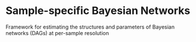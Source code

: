 # Sample-specific Bayesian Networks
Framework for estimating the structures and parameters of Bayesian networks (DAGs) at per-sample resolution
